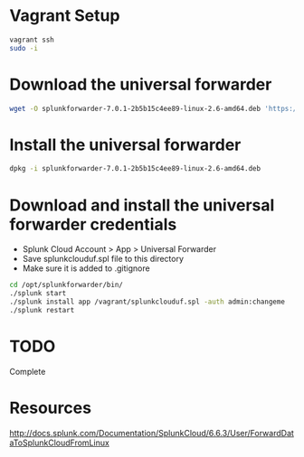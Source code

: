 # Vagrant Setup
```bash
vagrant ssh
sudo -i
```

# Download the universal forwarder
```bash
wget -O splunkforwarder-7.0.1-2b5b15c4ee89-linux-2.6-amd64.deb 'https://www.splunk.com/bin/splunk/DownloadActivityServlet?architecture=x86_64&platform=linux&version=7.0.1&product=universalforwarder&filename=splunkforwarder-7.0.1-2b5b15c4ee89-linux-2.6-amd64.deb&wget=true'
```

# Install the universal forwarder
```bash
dpkg -i splunkforwarder-7.0.1-2b5b15c4ee89-linux-2.6-amd64.deb
```

# Download and install the universal forwarder credentials
- Splunk Cloud Account > App > Universal Forwarder
- Save splunkclouduf.spl file to this directory
- Make sure it is added to .gitignore
```bash
cd /opt/splunkforwarder/bin/
./splunk start
./splunk install app /vagrant/splunkclouduf.spl -auth admin:changeme
./splunk restart
```

# TODO
Complete

# Resources
http://docs.splunk.com/Documentation/SplunkCloud/6.6.3/User/ForwardDataToSplunkCloudFromLinux